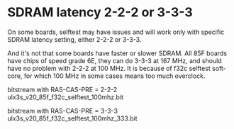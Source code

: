 # SDRAM latency 2-2-2 or 3-3-3

On some boards, selftest may have issues and will work 
only with specific SDRAM latency setting, either 2-2-2 or 3-3-3.

And it's not that some boards have faster or slower SDRAM.
All 85F boards have chips of speed grade 6E, they can do 3-3-3
at 167 MHz, and should have no problem with 2-2-2 at 100 MHz.
It is because of f32c selftest soft-core, for which 100 MHz
in some cases means too much overclock.

bitstream with RAS-CAS-PRE = 2-2-2
ulx3s_v20_85f_f32c_selftest_100mhz.bit

bitstream with RAS-CAS-PRE = 3-3-3
ulx3s_v20_85f_f32c_selftest_100mhz_333.bit
